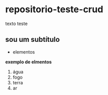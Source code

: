 # repositorio-teste-crud
texto teste 

## sou um subtítulo
- elementos

**exemplo de elmentos**
1. água
2.  fogo
3. terra
4.  ar


